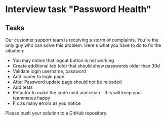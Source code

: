 # Interview task "Password Health"

## Tasks

 Our customer support team is receiving a storm of complaints. You're the only guy who can solve this problem. Here's what you have to do to fix the situation:

* You may notice that logout button is not working
* Create additional tab (old) that should show passwords older than 30d
* Validate login username, password
* Add loader to login page
* After Password update page should not be reloaded
* Add tests
* Refactor to make the code neat and clean - this will keep your teammates happy
* Fix as many errors as you notice


Please push your solution to a GitHub repository.
